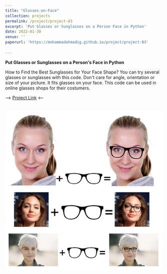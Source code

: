 ```yaml
---
title: "Glasses-on-Face"
collection: projects
permalink: /project/project-03
excerpt: 'Put Glasses or Sunglasses on a Person Face in Python'
date: 2022-01-30
venue: ''
paperurl: 'https://mohammadahmadig.github.io/project/project-03'

---
```


**Put Glasses or Sunglasses on a Person's Face in Python**

How to Find the Best Sunglasses for Your Face Shape? You can try several glasses or sunglasses with this code. Don't care for angle, orientation or size of your picture. It fits glasses on your face. This code can be used in online glasses shops for their costumers.

--> [Project Link](https://github.com/MohammadAhmadig/Glasses-on-Face) <--


<br/><img src='/images/glasses-face.png'>
